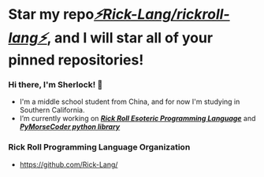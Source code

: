 # Star my repo[*⚡Rick-Lang/rickroll-lang⚡*](https://github.com/Rick-Lang/rickroll-lang), and I will star all of your pinned repositories!

### Hi there, I'm Sherlock! 👋
- I'm a middle school student from China, and for now I'm studying in Southern California.
- I’m currently working on _**[Rick Roll Esoteric Programming Language](https://github.com/Rick-Lang/rickroll-lang)**_ and _**[PyMorseCoder python library](https://github.com/PyMorseCoder/MorseCoder)**_

### Rick Roll Programming Language Organization

- https://github.com/Rick-Lang/
